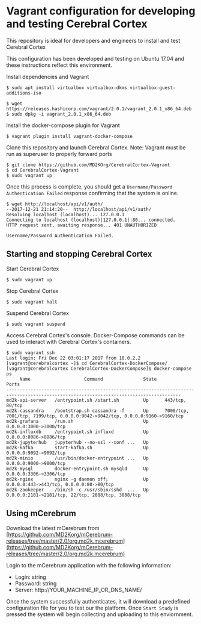 
# Vagrant configuration for developing and testing Cerebral Cortex
This repository is ideal for developers and engineers to install and test
Cerebral Cortex

This configuration has been developed and testing on Ubuntu 17.04 and these
instructions reflect this environment.

Install dependencies and Vagrant
```
$ sudo apt install virtualbox virtualbox-dkms virtualbox-guest-additions-iso

$ wget https://releases.hashicorp.com/vagrant/2.0.1/vagrant_2.0.1_x86_64.deb
$ sudo dpkg -i vagrant_2.0.1_x86_64.deb
```

Install the docker-compose plugin for Vagrant
```
$ vagrant plugin install vagrant-docker-compose
```

Clone this repository and launch Cerebral Cortex.  Note: Vagrant must be run as superuser to properly forward ports
```
$ git clone https://github.com/MD2KOrg/CerebralCortex-Vagrant
$ cd CerebralCortex-Vagrant
$ sudo vagrant up
```

Once this process is complete, you should get a `Username/Password Authentication Failed` response confirming that the system is online.
```
$ wget http://localhost/api/v1/auth/
--2017-12-21 21:14:20--  http://localhost/api/v1/auth/
Resolving localhost (localhost)... 127.0.0.1
Connecting to localhost (localhost)|127.0.0.1|:80... connected.
HTTP request sent, awaiting response... 401 UNAUTHORIZED

Username/Password Authentication Failed.
```


## Starting and stopping Cerebral Cortex

Start Cerebral Cortex
```
$ sudo vagrant up
```

Stop Cerebral Cortex
```
$ sudo vagrant halt
```

Suspend Cerebral Cortex
```
$ sudo vagrant suspend
```

Access Cerebral Cortex's console.  Docker-Compose commands can be used to
interact with Cerebral Cortex's containers.
```
$ sudo vagrant ssh
Last login: Fri Dec 22 03:01:17 2017 from 10.0.2.2
[vagrant@cerebralcortex ~]$ cd CerebralCortex-DockerCompose/
[vagrant@cerebralcortex CerebralCortex-DockerCompose]$ docker-compose ps
     Name                    Command               State                                      Ports
---------------------------------------------------------------------------------------------------------------------------------------
md2k-api-server   /entrypoint.sh /start.sh         Up      443/tcp, 80/tcp
md2k-cassandra    /bootstrap.sh cassandra -f       Up      7000/tcp, 7001/tcp, 7199/tcp, 0.0.0.0:9042->9042/tcp, 0.0.0.0:9160->9160/tcp
md2k-grafana      /run.sh                          Up      0.0.0.0:3000->3000/tcp
md2k-influxdb     /entrypoint.sh influxd           Up      0.0.0.0:8086->8086/tcp
md2k-jupyterhub   jupyterhub --no-ssl --conf ...   Up
md2k-kafka        start-kafka.sh                   Up      0.0.0.0:9092->9092/tcp
md2k-minio        /usr/bin/docker-entrypoint ...   Up      0.0.0.0:9000->9000/tcp
md2k-mysql        docker-entrypoint.sh mysqld      Up      0.0.0.0:3306->3306/tcp
md2k-nginx        nginx -g daemon off;             Up      0.0.0.0:443->443/tcp, 0.0.0.0:80->80/tcp
md2k-zookeeper    /bin/sh -c /usr/sbin/sshd  ...   Up      0.0.0.0:2181->2181/tcp, 22/tcp, 2888/tcp, 3888/tcp
```

## Using mCerebrum

Download the latest mCerebrum from [https://github.com/MD2Korg/mCerebrum-releases/tree/master/2.0/org.md2k.mcerebrum](https://github.com/MD2Korg/mCerebrum-releases/tree/master/2.0/org.md2k.mcerebrum)

Login to the mCerebrum application with the following information:
* Login: string
* Password: string
* Server: http://YOUR_MACHINE_IP_OR_DNS_NAME/

Once the system successfully authenticates, it will download a predefined
configuration file for you to test our the platform.  Once `Start Study` is
pressed the system will begin collecting and uploading to this enviornment.
